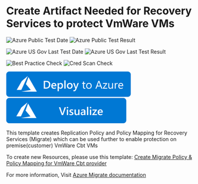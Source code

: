 # Create Artifact Needed for Recovery Services to protect VmWare VMs

![Azure Public Test Date](https://azurequickstartsservice.blob.core.windows.net/badges/101-recovery-services-migrate-policy-policymapping-vmwarecbt-create/PublicLastTestDate.svg)
![Azure Public Test Result](https://azurequickstartsservice.blob.core.windows.net/badges/101-recovery-services-migrate-policy-policymapping-vmwarecbt-create/PublicDeployment.svg)

![Azure US Gov Last Test Date](https://azurequickstartsservice.blob.core.windows.net/badges/101-recovery-services-migrate-policy-policymapping-vmwarecbt-create/FairfaxLastTestDate.svg)
![Azure US Gov Last Test Result](https://azurequickstartsservice.blob.core.windows.net/badges/101-recovery-services-migrate-policy-policymapping-vmwarecbt-create/FairfaxDeployment.svg)

![Best Practice Check](https://azurequickstartsservice.blob.core.windows.net/badges/101-recovery-services-migrate-policy-policymapping-vmwarecbt-create/BestPracticeResult.svg)
![Cred Scan Check](https://azurequickstartsservice.blob.core.windows.net/badges/101-recovery-services-migrate-policy-policymapping-vmwarecbt-create/CredScanResult.svg)

[![Deploy To Azure](https://raw.githubusercontent.com/Azure/azure-quickstart-templates/master/1-CONTRIBUTION-GUIDE/images/deploytoazure.svg?sanitize=true)](https://portal.azure.com/#create/Microsoft.Template/uri/https%3A%2F%2Fraw.githubusercontent.com%2FAzure%2Fazure-quickstart-templates%2Fmaster%2F101-recovery-services-migrate-policy-policymapping-vmwarecbt-create%2Fazuredeploy.json)  [![Visualize](https://raw.githubusercontent.com/Azure/azure-quickstart-templates/master/1-CONTRIBUTION-GUIDE/images/visualizebutton.svg?sanitize=true)](http://armviz.io/#/?load=https%3A%2F%2Fraw.githubusercontent.com%2FAzure%2Fazure-quickstart-templates%2Fmaster%2F101-recovery-services-migrate-policy-policymapping-vmwarecbt-create%2Fazuredeploy.json)

This template creates Replication Policy and Policy Mapping for Recovery Services (Migrate) which can be used further to enable protection on premise(customer) VmWare Cbt VMs

To create new Resources, please use this template: [Create Migrate Policy & Policy Mapping for VmWare Cbt provider](https://github.com/Azure/azure-quickstart-templates/tree/master/F101-recovery-services-migrate-policy-policymapping-vmwarecbt-create)

For more information, Visit [Azure Migrate documentation](https://docs.microsoft.com/en-us/azure/migrate/)